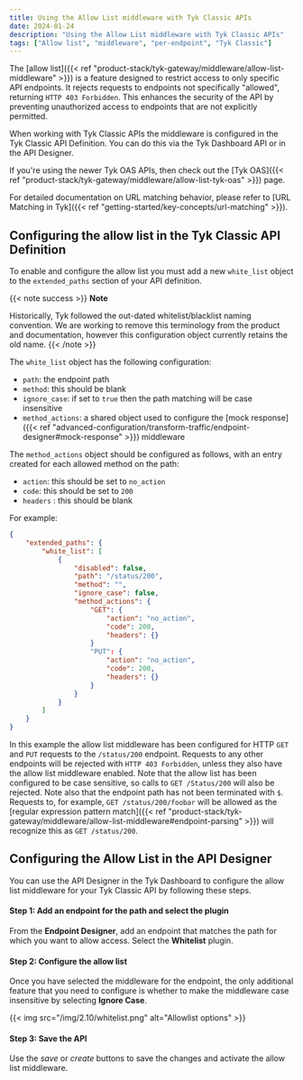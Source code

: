 ```yaml
---
title: Using the Allow List middleware with Tyk Classic APIs
date: 2024-01-24
description: "Using the Allow List middleware with Tyk Classic APIs"
tags: ["Allow list", "middleware", "per-endpoint", "Tyk Classic"]
---
```


The [allow list]({{< ref "product-stack/tyk-gateway/middleware/allow-list-middleware" >}}) is a feature designed to restrict access to only specific API endpoints. It rejects requests to endpoints not specifically "allowed", returning `HTTP 403 Forbidden`. This enhances the security of the API by preventing unauthorized access to endpoints that are not explicitly permitted.

When working with Tyk Classic APIs the middleware is configured in the Tyk Classic API Definition. You can do this via the Tyk Dashboard API or in the API Designer.

If you're using the newer Tyk OAS APIs, then check out the [Tyk OAS]({{< ref "product-stack/tyk-gateway/middleware/allow-list-tyk-oas" >}}) page.

For detailed documentation on URL matching behavior, please refer to [URL Matching in Tyk]({{< ref "getting-started/key-concepts/url-matching" >}}).

## Configuring the allow list in the Tyk Classic API Definition

To enable and configure the allow list you must add a new `white_list` object to the `extended_paths` section of your API definition.

{{< note success >}}
**Note**

Historically, Tyk followed the out-dated whitelist/blacklist naming convention. We are working to remove this terminology from the product and documentation, however this configuration object currently retains the old name.
{{< /note >}}

The `white_list` object has the following configuration:

- `path`: the endpoint path
- `method`: this should be blank
- `ignore_case`: if set to `true` then the path matching will be case insensitive
- `method_actions`: a shared object used to configure the [mock response]({{< ref "advanced-configuration/transform-traffic/endpoint-designer#mock-response" >}}) middleware

The `method_actions` object should be configured as follows, with an entry created for each allowed method on the path:

- `action`: this should be set to `no_action`
- `code`: this should be set to `200`
- `headers` : this should be blank

For example:

```json  {linenos=true, linenostart=1}
{
    "extended_paths": {
        "white_list": [
            {
                "disabled": false,
                "path": "/status/200",
                "method": "",
                "ignore_case": false,
                "method_actions": {
                    "GET": {
                        "action": "no_action",
                        "code": 200,
                        "headers": {}
                    }
                    "PUT": {
                        "action": "no_action",
                        "code": 200,
                        "headers": {}
                    }            
                }
            }
        ]
    }
}
```

In this example the allow list middleware has been configured for HTTP `GET` and `PUT` requests to the `/status/200` endpoint. Requests to any other endpoints will be rejected with `HTTP 403 Forbidden`, unless they also have the allow list middleware enabled.
Note that the allow list has been configured to be case sensitive, so calls to `GET /Status/200` will also be rejected.
Note also that the endpoint path has not been terminated with `$`. Requests to, for example, `GET /status/200/foobar` will be allowed as the [regular expression pattern match]({{< ref "product-stack/tyk-gateway/middleware/allow-list-middleware#endpoint-parsing" >}}) will recognize this as `GET /status/200`.

## Configuring the Allow List in the API Designer

You can use the API Designer in the Tyk Dashboard to configure the allow list middleware for your Tyk Classic API by following these steps.

#### Step 1: Add an endpoint for the path and select the plugin

From the **Endpoint Designer**, add an endpoint that matches the path for which you want to allow access. Select the **Whitelist** plugin.

#### Step 2: Configure the allow list

Once you have selected the middleware for the endpoint, the only additional feature that you need to configure is whether to make the middleware case insensitive by selecting **Ignore Case**.

{{< img src="/img/2.10/whitelist.png" alt="Allowlist options" >}}

#### Step 3: Save the API

Use the *save* or *create* buttons to save the changes and activate the allow list middleware.
